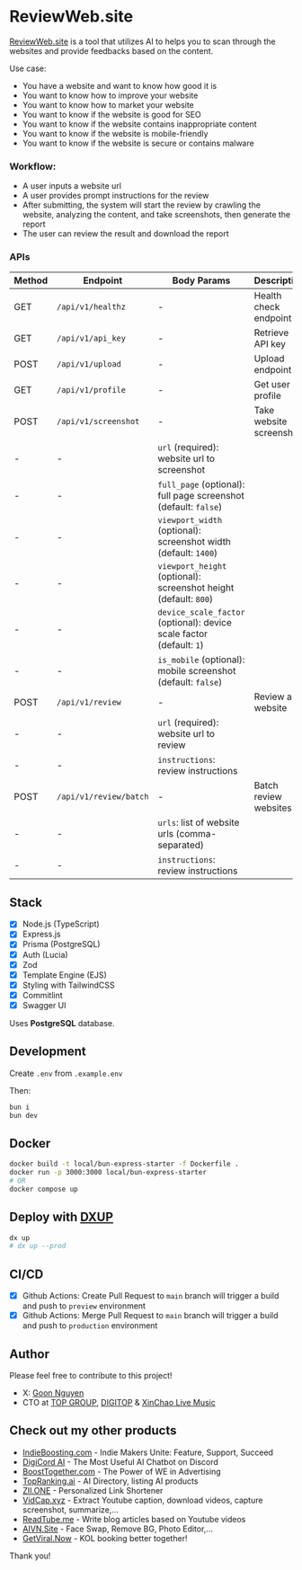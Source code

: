 # ReviewWeb.site

[ReviewWeb.site](https://reviewweb.site) is a tool that utilizes AI to helps you to scan through the websites and provide feedbacks based on the content.

Use case:
- You have a website and want to know how good it is
- You want to know how to improve your website
- You want to know how to market your website
- You want to know if the website is good for SEO
- You want to know if the website contains inappropriate content
- You want to know if the website is mobile-friendly
- You want to know if the website is secure or contains malware

### Workflow:
- A user inputs a website url
- A user provides prompt instructions for the review
- After submitting, the system will start the review by crawling the website, analyzing the content, and take screenshots, then generate the report
- The user can review the result and download the report

### APIs
| Method | Endpoint               | Body Params                                                          | Description             |
| ------ | ---------------------- | -------------------------------------------------------------------- | ----------------------- |
| GET    | `/api/v1/healthz`      | -                                                                    | Health check endpoint   |
| GET    | `/api/v1/api_key`      | -                                                                    | Retrieve API key        |
| POST   | `/api/v1/upload`       | -                                                                    | Upload endpoint         |
| GET    | `/api/v1/profile`      | -                                                                    | Get user profile        |
| POST   | `/api/v1/screenshot`   | -                                                                    | Take website screenshot |
| -      | -                      | `url` (required): website url to screenshot                          |                         |
| -      | -                      | `full_page` (optional): full page screenshot (default: `false`)      |                         |
| -      | -                      | `viewport_width` (optional): screenshot width (default: `1400`)      |                         |
| -      | -                      | `viewport_height` (optional): screenshot height (default: `800`)     |                         |
| -      | -                      | `device_scale_factor` (optional): device scale factor (default: `1`) |                         |
| -      | -                      | `is_mobile` (optional): mobile screenshot (default: `false`)         |                         |
| POST   | `/api/v1/review`       | -                                                                    | Review a website        |
| -      | -                      | `url` (required): website url to review                              |                         |
| -      | -                      | `instructions`: review instructions                                  |                         |
| POST   | `/api/v1/review/batch` | -                                                                    | Batch review websites   |
| -      | -                      | `urls`: list of website urls (comma-separated)                       |                         |
| -      | -                      | `instructions`: review instructions                                  |                         |

## Stack

- [x] Node.js (TypeScript)
- [x] Express.js
- [x] Prisma (PostgreSQL)
- [x] Auth (Lucia)
- [x] Zod
- [x] Template Engine (EJS)
- [x] Styling with TailwindCSS
- [x] Commitlint
- [x] Swagger UI

Uses **PostgreSQL** database.

## Development

Create `.env` from `.example.env`

Then:

```bash
bun i
bun dev
```

## Docker

```bash
docker build -t local/bun-express-starter -f Dockerfile .
docker run -p 3000:3000 local/bun-express-starter
# OR
docker compose up
```

## Deploy with [DXUP](https://dxup.dev)

```bash
dx up
# dx up --prod
```

## CI/CD

- [x] Github Actions: Create Pull Request to `main` branch will trigger a build and push to `preview` environment
- [x] Github Actions: Merge Pull Request to `main` branch will trigger a build and push to `production` environment

## Author

Please feel free to contribute to this project!

- X: [Goon Nguyen](https://x.com/goon_nguyen)
- CTO at [TOP GROUP](https://wearetopgroup.com), [DIGITOP](https://digitop.vn) & [XinChao Live Music](https://xinchao.world)

## Check out my other products

- [IndieBoosting.com](https://indieboosting.com) - Indie Makers Unite: Feature, Support, Succeed
- [DigiCord AI](https://digicord.site) - The Most Useful AI Chatbot on Discord
- [BoostTogether.com](https://boosttogether.com) - The Power of WE in Advertising
- [TopRanking.ai](https://topranking.ai) - AI Directory, listing AI products
- [ZII.ONE](https://zii.one) - Personalized Link Shortener
- [VidCap.xyz](https://vidcap.xyz) - Extract Youtube caption, download videos, capture screenshot, summarize,…
- [ReadTube.me](https://readtube.me) - Write blog articles based on Youtube videos
- [AIVN.Site](https://aivn.site) - Face Swap, Remove BG, Photo Editor,…
- [GetViral.Now](https://getviral.now) - KOL booking better together!

Thank you!